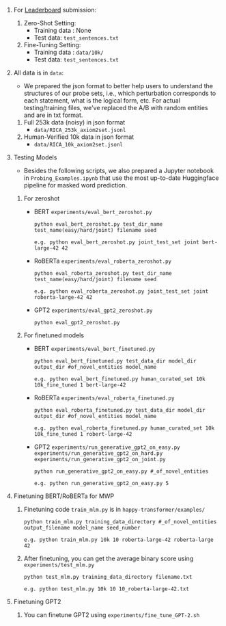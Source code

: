 1. For [Leaderboard](https://inklab.usc.edu/RICA/#exp) submission:
    1. Zero-Shot Setting:
        - Training data : None
        - Test data: `test_sentences.txt`
    2. Fine-Tuning Setting:
        - Training data : `data/10k/`
        - Test data: `test_sentences.txt`


2. All data is in `data`:
    - We prepared the json format to better help users to understand the structures of our probe sets, i.e., which perturbation corresponds to each statement, what is the logical form, etc. For actual testing/training files, we've replaced the A/B with random entities and are in txt format.
    1. Full 253k data (noisy) in json format
         - `data/RICA_253k_axiom2set.jsonl`
    2. Human-Verified 10k data in json format
         - `data/RICA_10k_axiom2set.jsonl`
               

3. Testing Models
    - Besides the following scripts, we also prepared a Jupyter notebook in `Probing_Examples.ipynb` that use the most up-to-date Huggingface pipeline for masked word prediction.
    1. For zeroshot
        - BERT `experiments/eval_bert_zeroshot.py`
    
            `python eval_bert_zeroshot.py test_dir_name test_name(easy/hard/joint) filename seed`
       
            `e.g. python eval_bert_zeroshot.py joint_test_set joint bert-large-42 42`
        - RoBERTa `experiments/eval_roberta_zeroshot.py`
    
            `python eval_roberta_zeroshot.py test_dir_name test_name(easy/hard/joint) filename seed`
       
            `e.g. python eval_roberta_zeroshot.py joint_test_set joint roberta-large-42 42`
        - GPT2 `experiments/eval_gpt2_zeroshot.py` 
    
            `python eval_gpt2_zeroshot.py`
        
    2. For finetuned models
        - BERT `experiments/eval_bert_finetuned.py`
    
            `python eval_bert_finetuned.py test_data_dir model_dir output_dir #of_novel_entities model_name`
       
            `e.g. python eval_bert_finetuned.py human_curated_set 10k 10k_fine_tuned 1 bert-large-42`
        - RoBERTa `experiments/eval_roberta_finetuned.py`
    
            `python eval_roberta_finetuned.py test_data_dir model_dir output_dir #of_novel_entities model_name`
       
            `e.g. python eval_roberta_finetuned.py human_curated_set 10k 10k_fine_tuned 1 robert-large-42`
        - GPT2 `experiments/run_generative_gpt2_on_easy.py` `experiments/run_generative_gpt2_on_hard.py` `experiments/run_generative_gpt2_on_joint.py`
    
            `python run_generative_gpt2_on_easy.py #_of_novel_entities`
       
            `e.g. python run_generative_gpt2_on_easy.py 5`


   
4. Finetuning BERT/RoBERTa for MWP
    1. Finetuning code `train_mlm.py` is in `happy-transformer/examples/`
        
        `python train_mlm.py training_data_directory #_of_novel_entities output_filename model_name seed_number`
       
       `e.g. python train_mlm.py 10k 10 roberta-large-42 roberta-large 42`
        
    2. After finetuning, you can get the average binary score using `experiments/test_mlm.py`
    
        `python test_mlm.py training_data_directory filename.txt`
       
       `e.g. python test_mlm.py 10k 10 10_roberta-large-42.txt`
 
5. Finetuning GPT2
    1. You can finetune GPT2 using `experiments/fine_tune_GPT-2.sh`
    
